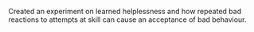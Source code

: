 Created an experiment on learned helplessness and how repeated bad reactions to attempts at skill can cause an acceptance of bad behaviour.